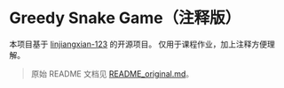 # Greedy Snake Game（注释版）

本项目基于 [linjiangxian-123](https://gitee.com/linjiangxian-123/greedy-snake-game) 的开源项目。
仅用于课程作业，加上注释方便理解。

> 原始 README 文档见 [README_original.md](README_original.md)。
